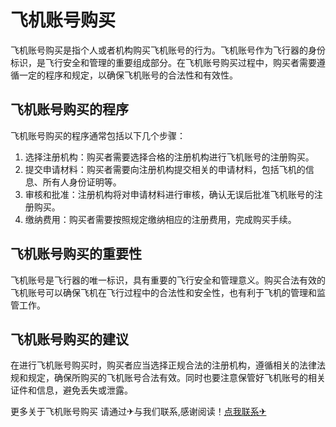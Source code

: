 # 飞机账号购买

飞机账号购买是指个人或者机构购买飞机账号的行为。飞机账号作为飞行器的身份标识，是飞行安全和管理的重要组成部分。在飞机账号购买过程中，购买者需要遵循一定的程序和规定，以确保飞机账号的合法性和有效性。

## 飞机账号购买的程序

飞机账号购买的程序通常包括以下几个步骤：
1. 选择注册机构：购买者需要选择合格的注册机构进行飞机账号的注册购买。
2. 提交申请材料：购买者需要向注册机构提交相关的申请材料，包括飞机的信息、所有人身份证明等。
3. 审核和批准：注册机构将对申请材料进行审核，确认无误后批准飞机账号的注册购买。
4. 缴纳费用：购买者需要按照规定缴纳相应的注册费用，完成购买手续。

## 飞机账号购买的重要性

飞机账号是飞行器的唯一标识，具有重要的飞行安全和管理意义。购买合法有效的飞机账号可以确保飞机在飞行过程中的合法性和安全性，也有利于飞机的管理和监管工作。

## 飞机账号购买的建议

在进行飞机账号购买时，购买者应当选择正规合法的注册机构，遵循相关的法律法规和规定，确保所购买的飞机账号合法有效。同时也要注意保管好飞机账号的相关证件和信息，避免丢失或泄露。

更多关于飞机账号购买 请通过✈与我们联系,感谢阅读！[点我联系✈](https://www.G208.com)